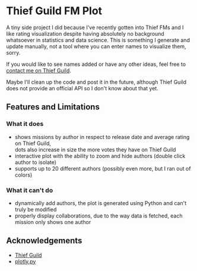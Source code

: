 
# Thief Guild FM Plot

A tiny side project I did because I've recently gotten into Thief FMs and I like rating visualization despite having absolutely no background whatsoever in statistics and data science. This is something I generate and update manually, not a tool where you can enter names to visualize them, sorry.

If you would like to see names added or have any other ideas, feel free to [contact me on Thief Guild](https://www.thiefguild.com/user/5758/chilling).

Maybe I'll clean up the code and post it in the future, although Thief Guild does not provide an official API so I don't know about that yet.
## Features and Limitations

### What it does

- shows missions by author in respect to release date and average rating on Thief Guild,  
  dots also increase in size the more votes they have on Thief Guild
- interactive plot with the ability to zoom and hide authors (double click author to isolate)
- supports up to 20 different authors (possibly even more, but I ran out of colors)

### What it can't do

- dynamically add authors, the plot is generated using Python and can't truly be modified
- properly display collaborations, due to the way data is fetched, each mission only shows one author

## Acknowledgements

 - [Thief Guild](https://www.thiefguild.com/)
 - [plotly.py](https://github.com/plotly/plotly.py)
 
